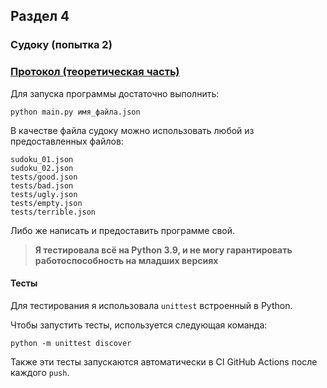 ## Раздел 4
### Судоку (попытка 2)
### [Протокол (теоретическая часть)](P4_Theory_v2.pdf)

Для запуска программы достаточно выполнить:
```
python main.py имя_файла.json
```

В качестве файла судоку можно использовать любой из предоставленных файлов:
```
sudoku_01.json
sudoku_02.json
tests/good.json
tests/bad.json
tests/ugly.json
tests/empty.json
tests/terrible.json
```

Либо же написать и предоставить программе свой.

> **Я тестировала всё на Python 3.9, и не могу гарантировать работоспособность на младших версиях**
#### Тесты
Для тестирования я использовала `unittest` встроенный в Python.

Чтобы запустить тесты, используется следующая команда:
```
python -m unittest discover
``` 

Также эти тесты запускаются автоматически в CI GitHub Actions после каждого `push`.
